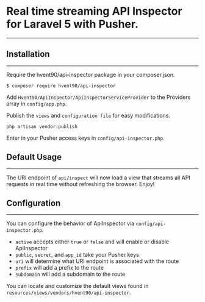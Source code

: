 # Real time streaming API Inspector for Laravel 5 with Pusher.
___

## Installation
___
Require the hvent90/api-inspector package in your composer.json.

`$ composer require hvent90/api-inspector`

Add `Hvent90/ApiInspector/ApiInspectorServiceProvider` to the Providers array in `config/app.php`.

Publish the `views` and `configuration file` for easy modifications.

`php artisan vendor:publish`

Enter in your Pusher access keys in `config/api-inspector.php`.

## Default Usage
___
The URI endpoint of `api/inspect` will now load a view that streams all API requests in real time without refreshing the browser. Enjoy!

## Configuration
___

You can configure the behavior of ApiInspector via `config/api-inspector.php`.
* `active` accepts either `true` or `false` and will enable or disable ApiInspector
* `public`, `secret`, and `app_id` take your Pusher keys
* `uri` will determine what URI endpoint is associated with the route
* `prefix` will add a prefix to the route
* `subdomain` will add a subdomain to the route

You can locate and customize the default views found in `resources/views/vendors/hvent90/api-inspector`.